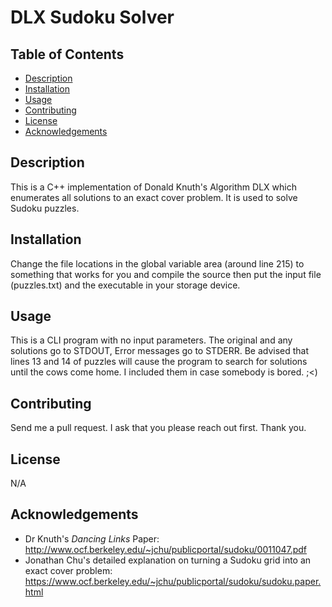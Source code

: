 # DLX Sudoku Solver

## Table of Contents

- [Description](#description)
- [Installation](#installation)
- [Usage](#usage)
- [Contributing](#contributing)
- [License](#license)
- [Acknowledgements](#acknowledgements)

## Description

This is a C++ implementation of Donald Knuth's Algorithm DLX which enumerates all solutions to an exact cover problem. It is used to solve Sudoku puzzles.

## Installation

Change the file locations in the global variable area (around line 215) to something that works for you and compile the source then put the input file (puzzles.txt) and the executable in your storage device. 

## Usage

This is a CLI program with no input parameters. The original and any solutions go to STDOUT, Error messages go to STDERR. Be advised that lines 13 and 14 of puzzles will cause the program to search for solutions until the cows come home. I included them in case somebody is bored. ;<) 

## Contributing

Send me a pull request. I ask that you please reach out first. Thank you.

## License

N/A

## Acknowledgements
* Dr Knuth's *Dancing Links* Paper: http://www.ocf.berkeley.edu/~jchu/publicportal/sudoku/0011047.pdf
* Jonathan Chu's detailed explanation on turning a Sudoku grid into an exact cover problem: https://www.ocf.berkeley.edu/~jchu/publicportal/sudoku/sudoku.paper.html

